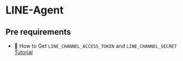 # LINE-Agent


## Pre requirements
  - 🔑 How to Get `LINE_CHANNEL_ACCESS_TOKEN` and `LINE_CHANNEL_SECRET` [Tutorial](docs/LINE_setting.md)
